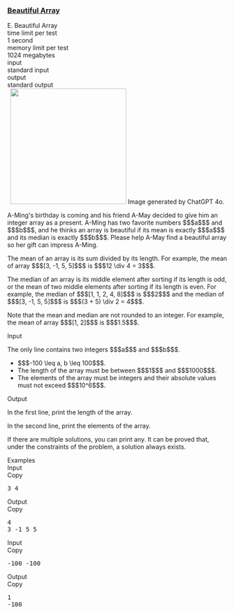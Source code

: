 <h3><a href="https://codeforces.com/contest/2041/problem/E" target="_blank" rel="noopener noreferrer">Beautiful Array</a></h3>

<div class="header"><div class="title">E. Beautiful Array</div><div class="time-limit"><div class="property-title">time limit per test</div>1 second</div><div class="memory-limit"><div class="property-title">memory limit per test</div>1024 megabytes</div><div class="input-file input-standard"><div class="property-title">input</div>standard input</div><div class="output-file output-standard"><div class="property-title">output</div>standard output</div></div><div><center> <img class="tex-graphics" src="https://espresso.codeforces.com/029a4bfe5dbe2c2acd5eb61e0f7491c15bb7bed8.png" style="max-width: 100.0%;max-height: 100.0%;" width="265px">  <span class="tex-font-size-small">Image generated by ChatGPT 4o.</span> </center><p>A-Ming's birthday is coming and his friend A-May decided to give him an integer array as a present. A-Ming has two favorite numbers $$$a$$$ and $$$b$$$, and he thinks an array is <span class="tex-font-style-it">beautiful</span> if its mean is exactly $$$a$$$ and its median is exactly $$$b$$$. Please help A-May find a beautiful array so her gift can impress A-Ming.</p><p>The mean of an array is its sum divided by its length. For example, the mean of array $$$[3, -1, 5, 5]$$$ is $$$12 \div 4 = 3$$$.</p><p>The median of an array is its middle element after sorting if its length is odd, or the mean of two middle elements after sorting if its length is even. For example, the median of $$$[1, 1, 2, 4, 8]$$$ is $$$2$$$ and the median of $$$[3, -1, 5, 5]$$$ is $$$(3 + 5) \div 2 = 4$$$.</p><p>Note that the mean and median are not rounded to an integer. For example, the mean of array $$$[1, 2]$$$ is $$$1.5$$$.</p></div><div class="input-specification"><div class="section-title">Input</div><p>The only line contains two integers $$$a$$$ and $$$b$$$.</p><ul> <li> $$$-100 \leq a, b \leq 100$$$. </li><li> The length of the array must be between $$$1$$$ and $$$1000$$$. </li><li> The elements of the array must be integers and their absolute values must not exceed $$$10^6$$$. </li></ul></div><div class="output-specification"><div class="section-title">Output</div><p>In the first line, print the length of the array.</p><p>In the second line, print the elements of the array.</p><p>If there are multiple solutions, you can print any. It can be proved that, under the constraints of the problem, a solution always exists.</p></div><div class="sample-tests"><div class="section-title">Examples</div><div class="sample-test"><div class="input"><div class="title">Input<div title="Copy" data-clipboard-target="#id002789808703340496" id="id006826062808328497" class="input-output-copier">Copy</div></div><pre id="id002789808703340496">3 4
</pre></div><div class="output"><div class="title">Output<div title="Copy" data-clipboard-target="#id009910166358589815" id="id0029873706375324116" class="input-output-copier">Copy</div></div><pre id="id009910166358589815">4
3 -1 5 5
</pre></div><div class="input"><div class="title">Input<div title="Copy" data-clipboard-target="#id009922477378475384" id="id003950233270181517" class="input-output-copier">Copy</div></div><pre id="id009922477378475384">-100 -100
</pre></div><div class="output"><div class="title">Output<div title="Copy" data-clipboard-target="#id001937152942206518" id="id002666325648120743" class="input-output-copier">Copy</div></div><pre id="id001937152942206518">1
-100
</pre></div></div></div>
